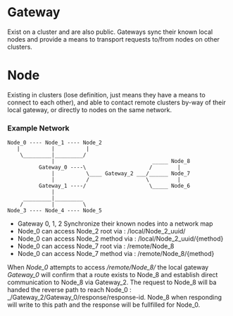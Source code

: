
# Gateway

Exist on a cluster and are also public. Gateways sync their known local nodes and provide a means to transport requests to/from nodes on other clusters.

# Node

Existing in clusters (lose definition, just means they have a means to connect to each other), and able to contact remote clusters by-way of their local gateway, or directly to nodes on the same network.

### Example Network

```
Node_0 ---- Node_1 ---- Node_2
   |          |          |
    \_________|_________/        
              |                               _____ Node_8
          Gateway_0 ----\                    /        |
              |          \____ Gateway_2 ___/______ Node_7
              |          /                  \         |
          Gateway_1 ----/                    \_____ Node_6
              |
     _________|_________
    /         |         \
Node_3 ---- Node_4 ---- Node_5   
```

- Gateway 0, 1, 2 Synchronize their known nodes into a network map
- Node_0 can access Node_2 root via     : /local/Node_2_uuid/
- Node_0 can access Node_2 method via   : /local/Node_2_uuid/{method}
- Node_0 can access Node_7 root via     : /remote/Node_8
- Node_0 can access Node_7 method via   : /remote/Node_8/{method}

When _Node_0_ attempts to access _/remote/Node_8/_ the local gateway _Gateway_0_ will confirm that a route exists to Node_8 and establish direct communication to Node_8 via Gateway_2. The request to Node_8 will ba handed the reverse path to reach Node_0 : _/Gateway_2/Gateway_0/response/response-id. Node_8 when responding will write to this path and the response will be fullfilled for Node_0.
